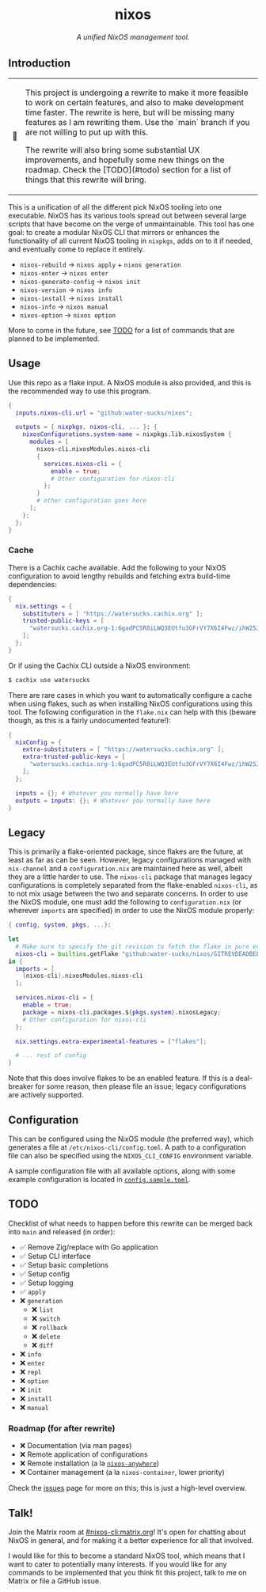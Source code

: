 <h1 align="center">nixos</h1>
<h6 align="center">A unified NixOS management tool.</h6>

## Introduction

<table class="alert-warn" align=center>
<tr>
    <td>🚨</td>
    <td>
      <p>
      This project is undergoing a rewrite to make it more feasible to
      work on certain features, and also to make development time faster.
      The rewrite is here, but will be missing many features as I am rewriting
      them. Use the `main` branch if you are not willing to put up with this.
      </p>
      <p>
        The rewrite will also bring some substantial UX improvements, and
        hopefully some new things on the roadmap. Check the [TODO](#todo)
        section for a list of things that this rewrite will bring.
      </p>
    </td>
</tr>
</table>

This is a unification of all the different pick NixOS tooling into one executable.
NixOS has its various tools spread out between several large scripts that have
become on the verge of unmaintainable. This tool has one goal: to create a modular
NixOS CLI that mirrors or enhances the functionality of all current NixOS tooling in
`nixpkgs`, adds on to it if needed, and eventually come to replace it entirely.

- `nixos-rebuild` → `nixos apply` + `nixos generation`
- `nixos-enter` → `nixos enter`
- `nixos-generate-config` → `nixos init`
- `nixos-version` → `nixos info`
- `nixos-install` → `nixos install`
- `nixos-info` → `nixos manual`
- `nixos-option` → `nixos option`

More to come in the future, see [TODO](#todo) for a list of commands that are
planned to be implemented.

## Usage

Use this repo as a flake input. A NixOS module is also provided, and this is
the recommended way to use this program.

```nix
{
  inputs.nixos-cli.url = "github:water-sucks/nixos";

  outputs = { nixpkgs, nixos-cli, ... }: {
    nixosConfigurations.system-name = nixpkgs.lib.nixosSystem {
      modules = [
        nixos-cli.nixosModules.nixos-cli
        {
          services.nixos-cli = {
            enable = true;
            # Other configuration for nixos-cli
          };
        }
        # other configuration goes here
      ];
    };
  };
}
```

### Cache

There is a Cachix cache available. Add the following to your NixOS configuration
to avoid lengthy rebuilds and fetching extra build-time dependencies:

```nix
{
  nix.settings = {
    substituters = [ "https://watersucks.cachix.org" ];
    trusted-public-keys = [
      "watersucks.cachix.org-1:6gadPC5R8iLWQ3EUtfu3GFrVY7X6I4Fwz/ihW25Jbv8="
    ];
  };
}
```

Or if using the Cachix CLI outside a NixOS environment:

```sh
$ cachix use watersucks
```

There are rare cases in which you want to automatically configure a cache when
using flakes, such as when installing NixOS configurations using this tool.
The following configuration in the `flake.nix` can help with this (beware
though, as this is a fairly undocumented feature!):

```nix
{
  nixConfig = {
    extra-substituters = [ "https://watersucks.cachix.org" ];
    extra-trusted-public-keys = [
      "watersucks.cachix.org-1:6gadPC5R8iLWQ3EUtfu3GFrVY7X6I4Fwz/ihW25Jbv8="
    ];
  };

  inputs = {}; # Whatever you normally have here
  outputs = inputs: {}; # Whatever you normally have here
}
```

## Legacy

This is primarily a flake-oriented package, since flakes are the future, at
least as far as can be seen. However, legacy configurations managed with
`nix-channel` and a `configuration.nix` are maintained here as well, albeit they
are a little harder to use. The `nixos-cli` package that manages legacy
configurations is completely separated from the flake-enabled `nixos-cli`, as
to not mix usage between the two and separate concerns. In order to use the
NixOS module, one must add the following to `configuration.nix` (or wherever
`imports` are specified) in order to use the NixOS module properly:

```nix
{ config, system, pkgs, ...}:

let
  # Make sure to specify the git revision to fetch the flake in pure eval mode.
  nixos-cli = builtins.getFlake "github:water-sucks/nixos/GITREVDEADBEEFDEADBEEF0000";
in {
  imports = [
    (nixos-cli).nixosModules.nixos-cli
  ];

  services.nixos-cli = {
    enable = true;
    package = nixos-cli.packages.${pkgs.system}.nixosLegacy;
    # Other configuration for nixos-cli
  };

  nix.settings.extra-experimental-features = ["flakes"];

  # ... rest of config
}
```

Note that this does involve flakes to be an enabled feature. If this is a
deal-breaker for some reason, then please file an issue; legacy configurations
are actively supported.

## Configuration

This can be configured using the NixOS module (the preferred way), which
generates a file at `/etc/nixos-cli/config.toml`. A path to a configuration
file can also be specified using the `NIXOS_CLI_CONFIG` environment variable.

A sample configuration file with all available options, along with some example
configuration is located in [`config.sample.toml`](./config.sample.toml).

## TODO

Checklist of what needs to happen before this rewrite can be merged back into
`main` and released (in order):

- ✅ Remove Zig/replace with Go application
- ✅ Setup CLI interface
- ✅ Setup basic completions
- ✅ Setup config
- ✅ Setup logging
- ✅ `apply`
- ❌ `generation`
  - ❌ `list`
  - ❌ `switch`
  - ❌ `rollback`
  - ❌ `delete`
  - ❌ `diff`
- ❌ `info`
- ❌ `enter`
- ❌ `repl`
- ❌ `option`
- ❌ `init`
- ❌ `install`
- ❌ `manual`

### Roadmap (for after rewrite)

- ❌ Documentation (via man pages)
- ❌ Remote application of configurations
- ❌ Remote installation (a la [`nixos-anywhere`](https;//github.com/numtide/nixos-anywhere))
- ❌ Container management (a la `nixos-container`, lower priority)

Check the [issues](https://github.com/water-sucks/nixos/issues) page for more on
this; this is just a high-level overview.

## Talk!

Join the Matrix room at [#nixos-cli:matrix.org](https://matrix.to/#/#nixos-cli:matrix.org)!
It's open for chatting about NixOS in general, and for making it a better
experience for all that involved.

I would like for this to become a standard NixOS tool, which means that I want
to cater to potentially many interests. If you would like for any commands
to be implemented that you think fit this project, talk to me on Matrix or
file a GitHub issue.
